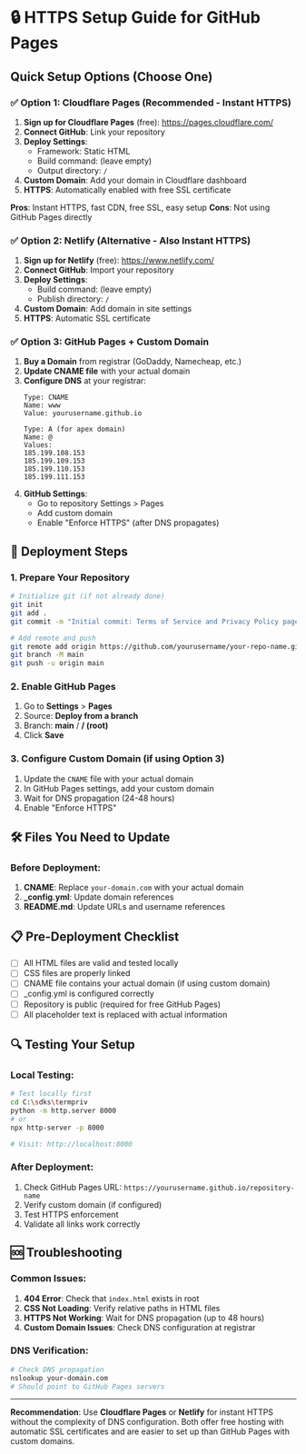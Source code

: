 # 🔒 HTTPS Setup Guide for GitHub Pages

## Quick Setup Options (Choose One)

### ✅ Option 1: Cloudflare Pages (Recommended - Instant HTTPS)

1. **Sign up for Cloudflare Pages** (free): https://pages.cloudflare.com/
2. **Connect GitHub**: Link your repository
3. **Deploy Settings**:
   - Framework: Static HTML
   - Build command: (leave empty)
   - Output directory: `/`
4. **Custom Domain**: Add your domain in Cloudflare dashboard
5. **HTTPS**: Automatically enabled with free SSL certificate

**Pros**: Instant HTTPS, fast CDN, free SSL, easy setup
**Cons**: Not using GitHub Pages directly

### ✅ Option 2: Netlify (Alternative - Also Instant HTTPS)

1. **Sign up for Netlify** (free): https://www.netlify.com/
2. **Connect GitHub**: Import your repository
3. **Deploy Settings**: 
   - Build command: (leave empty)
   - Publish directory: `/`
4. **Custom Domain**: Add domain in site settings
5. **HTTPS**: Automatic SSL certificate

### ✅ Option 3: GitHub Pages + Custom Domain

1. **Buy a Domain** from registrar (GoDaddy, Namecheap, etc.)
2. **Update CNAME file** with your actual domain
3. **Configure DNS** at your registrar:
   ```
   Type: CNAME
   Name: www
   Value: yourusername.github.io
   
   Type: A (for apex domain)
   Name: @
   Values: 
   185.199.108.153
   185.199.109.153
   185.199.110.153
   185.199.111.153
   ```
4. **GitHub Settings**:
   - Go to repository Settings > Pages
   - Add custom domain
   - Enable "Enforce HTTPS" (after DNS propagates)

## 🚀 Deployment Steps

### 1. Prepare Your Repository

```bash
# Initialize git (if not already done)
git init
git add .
git commit -m "Initial commit: Terms of Service and Privacy Policy pages"

# Add remote and push
git remote add origin https://github.com/yourusername/your-repo-name.git
git branch -M main
git push -u origin main
```

### 2. Enable GitHub Pages

1. Go to **Settings** > **Pages**
2. Source: **Deploy from a branch**
3. Branch: **main** / **/ (root)**
4. Click **Save**

### 3. Configure Custom Domain (if using Option 3)

1. Update the `CNAME` file with your actual domain
2. In GitHub Pages settings, add your custom domain
3. Wait for DNS propagation (24-48 hours)
4. Enable "Enforce HTTPS"

## 🛠 Files You Need to Update

### Before Deployment:

1. **CNAME**: Replace `your-domain.com` with your actual domain
2. **_config.yml**: Update domain references
3. **README.md**: Update URLs and username references

## 📋 Pre-Deployment Checklist

- [ ] All HTML files are valid and tested locally
- [ ] CSS files are properly linked
- [ ] CNAME file contains your actual domain (if using custom domain)
- [ ] _config.yml is configured correctly
- [ ] Repository is public (required for free GitHub Pages)
- [ ] All placeholder text is replaced with actual information

## 🔍 Testing Your Setup

### Local Testing:
```bash
# Test locally first
cd C:\sdks\termpriv
python -m http.server 8000
# or
npx http-server -p 8000

# Visit: http://localhost:8000
```

### After Deployment:
1. Check GitHub Pages URL: `https://yourusername.github.io/repository-name`
2. Verify custom domain (if configured)
3. Test HTTPS enforcement
4. Validate all links work correctly

## 🆘 Troubleshooting

### Common Issues:

1. **404 Error**: Check that `index.html` exists in root
2. **CSS Not Loading**: Verify relative paths in HTML files
3. **HTTPS Not Working**: Wait for DNS propagation (up to 48 hours)
4. **Custom Domain Issues**: Check DNS configuration at registrar

### DNS Verification:
```bash
# Check DNS propagation
nslookup your-domain.com
# Should point to GitHub Pages servers
```

---

**Recommendation**: Use **Cloudflare Pages** or **Netlify** for instant HTTPS without the complexity of DNS configuration. Both offer free hosting with automatic SSL certificates and are easier to set up than GitHub Pages with custom domains.